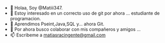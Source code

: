 - 👋 Holaa, Soy @Matiii347.
- 👀 Estoy interesado en un correcto uso de git por ahora ... estudiante de programacion.
- 🌱 Aprendimos Pseint,Java,SQL y... ahora Git.
- 💞️ Por ahora busco colaborar con mis compañeros y amigos ...
- 📫 Escribeme a matiasracingente@gmail.com

<!---
Matiii347/Matiii347 is a ✨ special ✨ repository because its `README.md` (this file) appears on your GitHub profile.
You can click the Preview link to take a look at your changes.
--->
